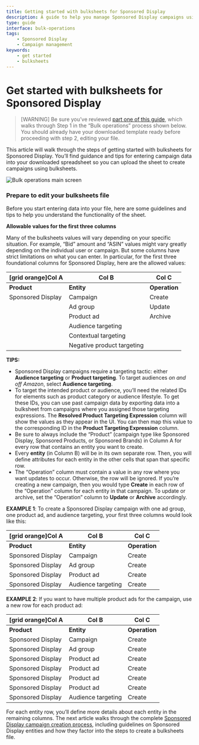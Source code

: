 ```yaml
---
title: Getting started with bulksheets for Sponsored Display 
description: A guide to help you manage Sponsored Display campaigns using bulksheets.
type: guide
interface: bulk-operations
tags:
    - Sponsored Display
    - Campaign management
keywords:
    - get started
    - bulksheets  
---
```


# Get started with bulksheets for Sponsored Display

>[WARNING] Be sure you’ve reviewed [part one of this guide](bulksheets/2-0/get-started-with-bulksheets-part1), which walks through Step 1 in the “Bulk operations” process shown below. You should already have your downloaded template ready before proceeding with step 2, editing your file.

This article will walk through the steps of getting started with bulksheets for Sponsored Display. You’ll find guidance and tips for entering campaign data into your downloaded spreadsheet so you can upload the sheet to create campaigns using bulksheets. 

![Bulk operations main screen](/_images/bulksheets/2-0-images/all-get-started-main-bulk-ops-pg.png "Bulk operations main screen")

### Prepare to edit your bulksheets file

Before you start entering data into your file, here are some guidelines and tips to help you understand the functionality of the sheet. 

**Allowable values for the first three columns**

Many of the bulksheets values will vary depending on your specific situation. For example, “Bid” amount and “ASIN” values might vary greatly depending on the individual user or campaign. But some columns have strict limitations on what you can enter. In particular, for the first three foundational columns for Sponsored Display, here are the allowed values:

|[grid orange]Col A	|Col B	|Col C	|
|---	|---	|---	|
|**Product**	|**Entity**	|**Operation**	|
|Sponsored Display	|Campaign	|Create	|
|	|Ad group	|Update	|
|	|Product ad	|Archive	|
|	|Audience targeting	|	|
|	|Contextual targeting	|	|
|	|Negative product targeting	|	|

**TIPS:**

* Sponsored Display campaigns require a targeting tactic: either **Audience targeting** or **Product targeting**. To target audiences *on and off Amazon*, select **Audience targeting**.
* To target the intended product or audience, you’ll need the related IDs for elements such as product category or audience lifestyle. To get these IDs, you can use past campaign data by exporting data into a bulksheet from campaigns where you assigned those targeting expressions. The **Resolved Product Targeting Expression** column will show the values as they appear in the UI. You can then map this value to the corresponding ID in the **Product Targeting Expression** column.
* Be sure to always include the “Product” (campaign type like Sponsored Display, Sponsored Products, or Sponsored Brands) in Column A for every row that contains an entity you want to create. 
* Every **entity** (in Column B) will be in its own separate row. Then, you will define attributes for each entity in the other cells that span that specific row. 
* The “Operation” column must contain a value in any row where you want updates to occur. Otherwise, the row will be ignored. If you’re creating a new campaign, then you would type **Create** in each row of the “Operation” column for each entity in that campaign. To update or archive, set the “Operation” column to **Update** or **Archive** accordingly. 

**EXAMPLE 1**: To create a Sponsored Display campaign with one ad group, one product ad, and audience targeting, your first three columns would look like this:

|[grid orange]Col A	|Col B	|Col C	|
|---	|---	|---	|
|**Product**	|**Entity**	|**Operation**	|
|Sponsored Display	|Campaign	|Create	|
|Sponsored Display	|Ad group	|Create	|
|Sponsored Display	|Product ad	|Create	|
|Sponsored Display	|Audience targeting	|Create	|

**EXAMPLE 2**: If you want to have multiple product ads for the campaign, use a new row for each product ad:

|[grid orange]Col A	|Col B	|Col C	|
|---	|---	|---	|
|**Product**	|**Entity**	|**Operation**	|
|Sponsored Display	|Campaign	|Create	|
|Sponsored Display	|Ad group	|Create	|
|Sponsored Display	|Product ad	|Create	|
|Sponsored Display	|Product ad	|Create	|
|Sponsored Display	|Product ad	|Create	|
|Sponsored Display	|Product ad	|Create	|
|Sponsored Display	|Audience targeting	|Create	|

For each entity row, you’ll define more details about each entity in the remaining columns. The next article walks through the complete [Sponsored Display campaign creation process](bulksheets/2-0/create-sd-campaign), including guidelines on Sponsored Display entities and how they factor into the steps to create a bulksheets file. 
